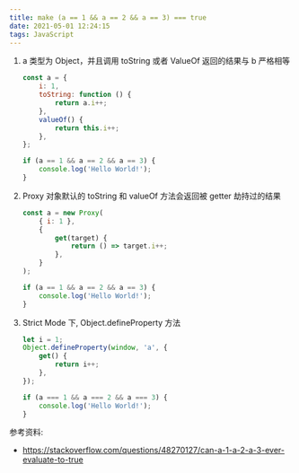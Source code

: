 ```yaml
---
title: make (a == 1 && a == 2 && a == 3) === true
date: 2021-05-01 12:24:15
tags: JavaScript
---
```


1.  a 类型为 Object，并且调用 toString 或者 ValueOf 返回的结果与 b 严格相等

    ```javascript
    const a = {
        i: 1,
        toString: function () {
            return a.i++;
        },
        valueOf() {
            return this.i++;
        },
    };

    if (a == 1 && a == 2 && a == 3) {
        console.log('Hello World!');
    }
    ```

2.  Proxy 对象默认的 toString 和 valueOf 方法会返回被 getter 劫持过的结果

    ```javascript
    const a = new Proxy(
        { i: 1 },
        {
            get(target) {
                return () => target.i++;
            },
        }
    );

    if (a == 1 && a == 2 && a == 3) {
        console.log('Hello World!');
    }
    ```

3.  Strict Mode 下, Object.defineProperty 方法

    ```javascript
    let i = 1;
    Object.defineProperty(window, 'a', {
        get() {
            return i++;
        },
    });

    if (a === 1 && a === 2 && a === 3) {
        console.log('Hello World!');
    }
    ```

参考资料:

-   https://stackoverflow.com/questions/48270127/can-a-1-a-2-a-3-ever-evaluate-to-true
